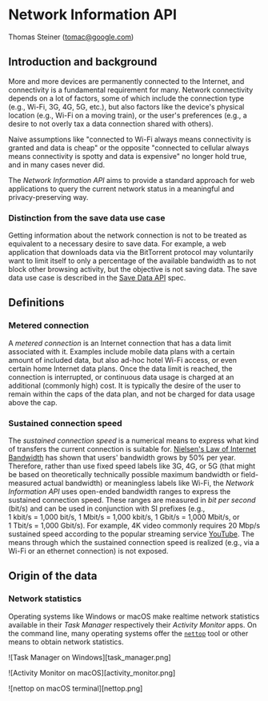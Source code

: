 # Network Information API

Thomas Steiner ([tomac@google.com](mailto:tomac@google.com))

## Introduction and background

More and more devices are permanently connected to the Internet, and connectivity is a fundamental requirement for many.
Network connectivity depends on a lot of factors, some of which include the connection type (e.g., Wi-Fi, 3G, 4G, 5G,
etc.),
but also factors like the device's physical location (e.g., Wi-Fi on a moving train), or the user's preferences (e.g., a
desire
to not overly tax a data connection shared with others).

Naive assumptions like "connected to Wi-Fi always means connectivity is granted and data is cheap" or the opposite
"connected to cellular always means connectivity is spotty and data is expensive" no longer hold true, and in many cases
never did.

The _Network Information API_ aims to provide a standard approach for web applications to query the current network status in a meaningful and privacy-preserving way.

### Distinction from the save data use case

Getting information about the network connection is not to be treated as equivalent to a necessary desire to save data.
For example, a web application that downloads data via the BitTorrent protocol may voluntarily want to limit itself to
only a percentage of the available bandwidth as to not block other browsing activity, but the objective is not saving data.
The save data use case is described in the [Save Data API](https://wicg.github.io/savedata/) spec.

## Definitions

### Metered connection

A _metered connection_ is an Internet connection that has a data limit associated with it. Examples include
mobile data
plans with a certain amount of included data,
but also ad-hoc hotel Wi-Fi access, or even certain home Internet data plans. Once the data limit is reached, the
connection is
interrupted,
or continuous data usage is charged at an additional (commonly high) cost.
It is typically the desire of the user to remain within the caps of the data plan, and not be charged for data usage
above the cap.

### Sustained connection speed

The _sustained connection speed_ is a numerical means to express what kind of transfers the current
connection is suitable for. [Nielsen's Law of Internet Bandwidth](https://www.nngroup.com/articles/law-of-bandwidth/)
has shown that users'
bandwidth grows by 50% per year. Therefore, rather than use fixed speed labels like 3G, 4G, or 5G (that might be based
on theoretically technically possible maximum bandwidth or field-measured actual bandwidth) or meaningless
labels like Wi-Fi, the _Network Information API_
uses open-ended bandwidth ranges to express the sustained connection speed.
These ranges are measured in <dfn data-lt="BitPerSecond">bit per second</dfn> (bit/s) and can be used in
conjunction with SI prefixes (e.g.,
1&nbsp;kbit/s&nbsp;=&nbsp;1,000&nbsp;bit/s,
1&nbsp;Mbit/s&nbsp;=&nbsp;1,000&nbsp;kbit/s, 1&nbsp;Gbit/s&nbsp;=&nbsp;1,000&nbsp;Mbit/s, or
1&nbsp;Tbit/s&nbsp;=&nbsp;1,000&nbsp;Gbit/s).
For example, 4K&nbsp;video commonly requires 20&nbsp;Mbp/s sustained speed according to the popular streaming service
[YouTube](https://support.google.com/youtube/answer/78358?hl=en).
The means through which the sustained connection speed is realized (e.g., via a Wi-Fi or an ethernet connection) is not
exposed.

## Origin of the data

### Network statistics

Operating systems like Windows or macOS make realtime network statistics available in their _Task Manager_ respectively their _Activity Monitor_ apps.
On the command line, many operating systems offer the [`nettop`](https://github.com/Emanem/nettop) tool or other means to obtain network statistics.

![Task Manager on Windows][task_manager.png]

![Activity Monitor on macOS][activity_monitor.png]

![nettop on macOS terminal][nettop.png]
